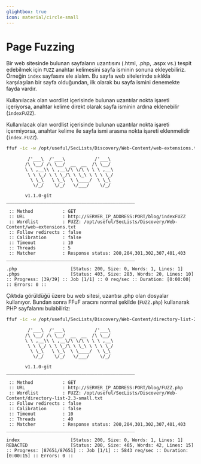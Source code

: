 ```yaml
---
glightbox: true
icon: material/circle-small
---
```


# Page Fuzzing

Bir web sitesinde bulunan sayfaların uzantısını (.html, .php, .aspx vs.) tespit edebilmek için `FUZZ` anahtar kelimesini sayfa isminin sonuna ekleyebiliriz. Örneğin `index` sayfasını ele alalım. Bu sayfa web sitelerinde sıklıkla karşılaşılan bir sayfa olduğundan, ilk olarak bu sayfa ismini denemekte fayda vardır.

Kullanılacak olan wordlist içerisinde bulunan uzantılar nokta işareti içeriyorsa, anahtar kelime direkt olarak sayfa isminin ardına eklenebilir (`indexFUZZ`).

Kullanılacak olan wordlist içerisinde bulunan uzantılar nokta işareti içermiyorsa, anahtar kelime ile sayfa ismi arasına nokta işareti eklenmelidir (`index.FUZZ`).

```bash
ffuf -ic -w /opt/useful/SecLists/Discovery/Web-Content/web-extensions.txt:FUZZ -u http://SERVER_IP_ADDRESS:PORT/blog/indexFUZZ
```

```text title="Output"
        /'___\  /'___\           /'___\
       /\ \__/ /\ \__/  __  __  /\ \__/
       \ \ ,__\\ \ ,__\/\ \/\ \ \ \ ,__\
        \ \ \_/ \ \ \_/\ \ \_\ \ \ \ \_/
         \ \_\   \ \_\  \ \____/  \ \_\
          \/_/    \/_/   \/___/    \/_/

       v1.1.0-git
________________________________________________

 :: Method           : GET
 :: URL              : http://SERVER_IP_ADDRESS:PORT/blog/indexFUZZ
 :: Wordlist         : FUZZ: /opt/useful/SecLists/Discovery/Web-Content/web-extensions.txt
 :: Follow redirects : false
 :: Calibration      : false
 :: Timeout          : 10
 :: Threads          : 5
 :: Matcher          : Response status: 200,204,301,302,307,401,403
________________________________________________

.php                    [Status: 200, Size: 0, Words: 1, Lines: 1]
.phps                   [Status: 403, Size: 283, Words: 20, Lines: 10]
:: Progress: [39/39] :: Job [1/1] :: 0 req/sec :: Duration: [0:00:00] :: Errors: 0 ::
```

Çıktıda görüldüğü üzere bu web sitesi, uzantısı .php olan dosyalar kullanıyor. Bundan sonra FFuF aracını normal şekilde (`FUZZ.php`) kullanarak PHP sayfalarını bulabiliriz:

```bash
ffuf -ic -w /opt/useful/SecLists/Discovery/Web-Content/directory-list-2.3-small.txt:FUZZ -u http://SERVER_IP_ADDRESS:PORT/blog/FUZZ.php
```

```text title="Output"
        /'___\  /'___\           /'___\
       /\ \__/ /\ \__/  __  __  /\ \__/
       \ \ ,__\\ \ ,__\/\ \/\ \ \ \ ,__\
        \ \ \_/ \ \ \_/\ \ \_\ \ \ \ \_/
         \ \_\   \ \_\  \ \____/  \ \_\
          \/_/    \/_/   \/___/    \/_/

       v1.1.0-git
________________________________________________

 :: Method           : GET
 :: URL              : http://SERVER_IP_ADDRESS:PORT/blog/FUZZ.php
 :: Wordlist         : FUZZ: /opt/useful/SecLists/Discovery/Web-Content/directory-list-2.3-small.txt
 :: Follow redirects : false
 :: Calibration      : false
 :: Timeout          : 10
 :: Threads          : 40
 :: Matcher          : Response status: 200,204,301,302,307,401,403
________________________________________________

index                   [Status: 200, Size: 0, Words: 1, Lines: 1]
REDACTED                [Status: 200, Size: 465, Words: 42, Lines: 15]
:: Progress: [87651/87651] :: Job [1/1] :: 5843 req/sec :: Duration: [0:00:15] :: Errors: 0 ::
```
